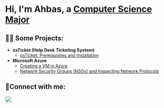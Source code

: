 <h1>Hi, I'm Ahbas, a <a href="https://www.linkedin.com/in/ahbas-shah-98b361286">Computer Science Major</a></h1>

<h2>👨‍💻 Some Projects:</h2>

- <b>osTicket (Help Desk Ticketing System)</b>
  - [osTicket: Prerequisites and Installation](https://github.com/AhbasShah/osticket-prereqs)
- <b>Microsoft Azure</b>
  - [Creating a VM in Azure](https://github.com/AhbasShah/VirtualMachine)
  - [Network Security Groups (NSGs) and Inspecting Network Protocols](https://github.com/joshmadakorcc/azure-network-protocols)

<h2>🤳Connect with me:</h2>

[<img align="left" alt="Josh | LinkedIn" width="22px" src="https://cdn.jsdelivr.net/npm/simple-icons@v3/icons/linkedin.svg" />][linkedin]

[linkedin]: https://www.linkedin.com/in/ahbas-shah-98b361286
